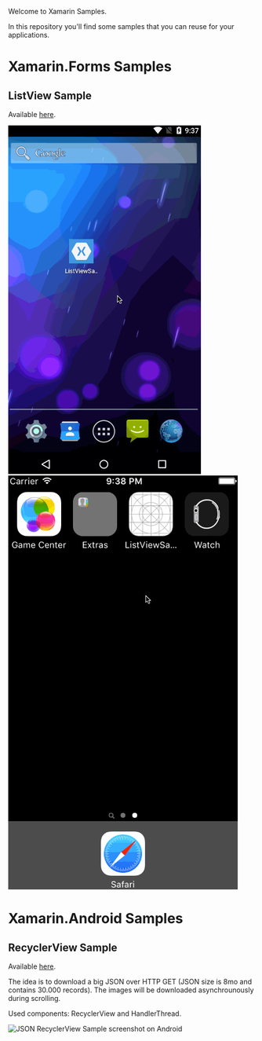 Welcome to Xamarin Samples.

In this repository you'll find some samples that you can reuse for your applications.

# Xamarin.Forms Samples
## ListView Sample
Available [here](https://github.com/anaselhajjaji/xamarin-samples/tree/master/Xamarin.Forms/ListViewSample).

![ListView Sample screenshot on Android](https://raw.githubusercontent.com/anaselhajjaji/xamarin-samples/master/Screenshots/forms-listview-android.gif "ListView Sample screenshot on Android")
![ListView Sample screenshot on iOS](https://raw.githubusercontent.com/anaselhajjaji/xamarin-samples/master/Screenshots/forms-listview-ios.gif "ListView Sample screenshot on iOS")

# Xamarin.Android Samples
## RecyclerView Sample
Available [here](https://github.com/anaselhajjaji/xamarin-samples/tree/master/Xamarin.Android/JsonRecyclerView).

The idea is to download a big JSON over HTTP GET (JSON size is 8mo and contains 30.000 records).
The images will be downloaded asynchrounously during scrolling.

Used components: RecyclerView and HandlerThread.

![JSON RecyclerView Sample screenshot on Android](https://raw.githubusercontent.com/anaselhajjaji/xamarin-samples/master/Screenshots/JsonRecyclerView.gif "JSON RecyclerView Sample screenshot on Android")

